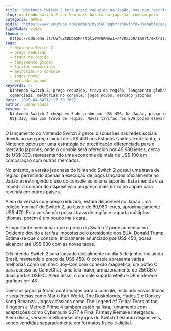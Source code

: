```yaml
---
title: 'Nintendo Switch 2 terá preço reduzido no Japão, mas com restrições específicas'
slug: nintendo-switch-2-ser-bem-mais-barato-no-japo-mas-com-um-porm
categoria: GAMES
midia: 'https://www.youtube.com/embed/ny8iGHFpgbY?showinfo=0&enablejsapi=1'
tipoMidia: video
thumb: >-
  https://cdn.ome.lt/CGfuZtDDbeSMPTtqlieWvNKMewI=/480x360/smart/extras/conteudos/01_uZP8MB6.jpg
tags:
  - Nintendo Switch 2
  - preço reduzido
  - trava de região
  - lançamento global
  - tarifas comerciais
  - melhorias no console
  - jogos novos
  - mercado japonês
keywords: >-
  Nintendo Switch 2, preço reduzido, trava de região, lançamento global, tarifas
  comerciais, melhorias no console, jogos novos, mercado japonês
data: '2025-04-04T12:17:30.769Z'
author: Luana Souza
resumo: >-
  Nintendo Switch 2 chega em 5 de junho por US$ 450. No Japão, preço reduzido de
  US$ 330, mas com trava de região. Novas tarifas nos EUA podem elevar custos.
---
```


O lançamento do Nintendo Switch 2 gerou discussões nas redes sociais devido ao seu preço inicial de US$ 450 nos Estados Unidos. Entretanto, a Nintendo optou por uma estratégia de precificação diferenciada para o mercado japonês, onde o console será oferecido por 49,980 ienes, cerca de US$ 330, representando uma economia de mais de US$ 100 em comparação com outros mercados.

No entanto, a versão japonesa do Nintendo Switch 2 possui uma trava de região, permitindo apenas a execução de jogos lançados oficialmente no Japão e restringindo o uso do console ao idioma japonês. Esta medida visa impedir a compra do dispositivo a um preço mais baixo no Japão para revenda em outros países.

Além da versão com preço reduzido, estará disponível no Japão uma edição 'normal' do Switch 2, ao custo de 69,980 ienes, aproximadamente US$ 470. Esta versão não possui trava de região e suporta múltiplos idiomas, porém é um pouco mais cara.

É importante mencionar que o preço do Switch 2 pode aumentar no Ocidente devido a tarifas impostas pelo presidente dos EUA, Donald Trump. Estima-se que o console, inicialmente anunciado por US$ 450, possa alcançar até US$ 630 com as novas taxas.

O Nintendo Switch 2 será lançado globalmente no dia 5 de junho, incluindo Brasil, mantendo o preço de US$ 450. O console apresenta várias melhorias como um novo Joy-Con com conexão magnética, um botão C para acesso ao GameChat, uma tela maior, armazenamento de 256GB e duas portas USB-C. Além disso, o console suporta efeito HDR e oferece gráficos em 4K.

Diversos jogos já foram confirmados para o console, incluindo novos títulos e sequências como Mario Kart World, The Duskbloods, Hades 2 e Donkey Kong Bananza. Jogos clássicos como The Legend of Zelda: Tears of the Kingdom e Metroid Prime 4 também estão na lista, juntamente com adaptações como Cyberpunk 2077 e Final Fantasy Remake Intergrade. Além disso, versões melhoradas de jogos do Switch 1 estarão disponíveis, sendo vendidas separadamente em formatos físico e digital.
